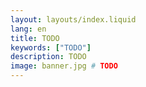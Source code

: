 ```yaml
---
layout: layouts/index.liquid
lang: en
title: TODO
keywords: ["TODO"]
description: TODO
image: banner.jpg # TODO
---
```

